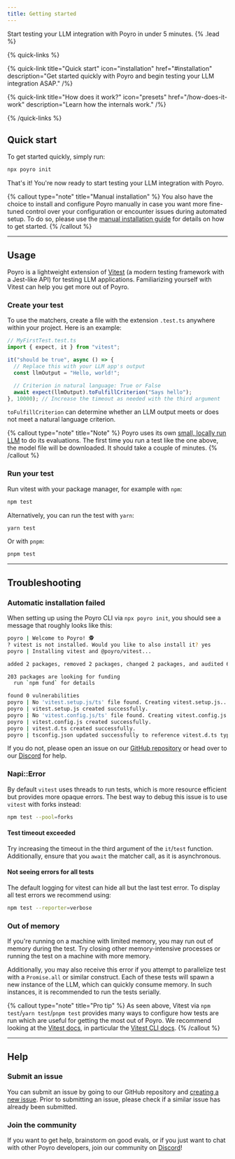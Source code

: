 ```yaml
---
title: Getting started
---
```


Start testing your LLM integration with Poyro in under 5 minutes. {% .lead %}

{% quick-links %}

{% quick-link title="Quick start" icon="installation" href="#installation" description="Get started quickly with Poyro and begin testing your LLM integration ASAP." /%}

{% quick-link title="How does it work?" icon="presets" href="/how-does-it-work" description="Learn how the internals work." /%}

<!-- {% quick-link title="API reference" icon="plugins" href="/" description="Use advanced utilities to test your app the right way." /%} -->

{% /quick-links %}

## Quick start

To get started quickly, simply run:

```bash
npx poyro init
```

That's it! You're now ready to start testing your LLM integration with Poyro.

{% callout type="note" title="Manual installation" %}
You also have the choice to install and configure Poyro manually in case you want more fine-tuned control over your configuration or encounter issues during automated setup. To do so, please use the [manual installation guide](/manual-installation) for details on how to get started.
{% /callout %}

---

## Usage

Poyro is a lightweight extension of [Vitest](https://vitest.dev/) (a modern testing framework with a Jest-like API) for testing LLM applications. Familiarizing yourself with Vitest can help you get more out of Poyro.

### Create your test

To use the matchers, create a file with the extension `.test.ts` anywhere within your project. Here is an example:

```javascript
// MyFirstTest.test.ts
import { expect, it } from "vitest";

it("should be true", async () => {
  // Replace this with your LLM app's output
  const llmOutput = "Hello, world!";

  // Criterion in natural language: True or False
  await expect(llmOutput).toFulfillCriterion("Says hello");
}, 10000); // Increase the timeout as needed with the third argument
```

`toFulfillCriterion` can determine whether an LLM output meets or does not meet a natural language criterion.

{% callout type="note" title="Note" %}
Poyro uses its own [small, locally run LLM](/how-does-it-work#how-is-it-free) to do its evaluations. The first time you run a test like the one above, the model file will be downloaded. It should take a couple of minutes.
{% /callout %}

### Run your test

Run vitest with your package manager, for example with `npm`:

```bash
npm test
```

Alternatively, you can run the test with `yarn`:

```bash
yarn test
```

Or with `pnpm`:

```bash
pnpm test
```

---

## Troubleshooting

### Automatic installation failed

When setting up using the Poyro CLI via `npx poyro init`, you should see a message that roughly looks like this:

```bash
poyro | Welcome to Poyro! 🕵️
? vitest is not installed. Would you like to also install it? yes
poyro | Installing vitest and @poyro/vitest...

added 2 packages, removed 2 packages, changed 2 packages, and audited 611 packages in 9s

203 packages are looking for funding
  run `npm fund` for details

found 0 vulnerabilities
poyro | No 'vitest.setup.js/ts' file found. Creating vitest.setup.js...
poyro | vitest.setup.js created successfully.
poyro | No 'vitest.config.js/ts' file found. Creating vitest.config.js...
poyro | vitest.config.js created successfully.
poyro | vitest.d.ts created successfully.
poyro | tsconfig.json updated successfully to reference vitest.d.ts types.
```

If you do not, please open an issue on our [GitHub repository](https://github.com/poyro/poyro/issues/new) or head over to our [Discord](https://discord.gg/gmCjjJ5jSf) for help.

### Napi::Error

By default `vitest` uses threads to run tests, which is more resource efficient but provides more opaque errors. The best way to debug this issue is to use `vitest` with forks instead:

```bash
npm test --pool=forks
```

#### Test timeout exceeded

Try increasing the timeout in the third argument of the `it`/`test` function. Additionally, ensure that you `await` the matcher call, as it is asynchronous.

#### Not seeing errors for all tests

The default logging for vitest can hide all but the last test error. To display all test errors we recommend using:

```bash
npm test --reporter=verbose
```

### Out of memory

If you're running on a machine with limited memory, you may run out of memory during the test. Try closing other memory-intensive processes or running the test on a machine with more memory.

Additionally, you may also receive this error if you attempt to parallelize test with a `Promise.all` or similar construct. Each of these tests will spawn a new instance of the LLM, which can quickly consume memory. In such instances, it is recommended to run the tests serially.

{% callout type="note" title="Pro tip" %}
As seen above, Vitest via `npm test`/`yarn test`/`pnpm test` provides many ways to configure how tests are run which are useful for getting the most out of Poyro. We recommend looking at the [Vitest docs](https://vitest.dev/guide/), in particular the [Vitest CLI docs](https://vitest.dev/guide/cli.html).
{% /callout %}

---

## Help

### Submit an issue

You can submit an issue by going to our GitHub repository and [creating a new issue](https://github.com/poyro/poyro/issues/new). Prior to submitting an issue, please check if a similar issue has already been submitted.

### Join the community

If you want to get help, brainstorm on good evals, or if you just want to chat with other Poyro developers, join our community on [Discord](https://discord.gg/gmCjjJ5jSf)!
